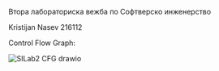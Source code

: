 Втора лабораториска вежба по Софтверско инженерство

Kristijan Nasev 216112

Control Flow Graph:

![SILab2 CFG drawio](https://github.com/Kristijan-Nasev/SI_2024_lab2_216112/assets/149332515/cc23da38-3c8f-4717-9714-40bb5e5ea9fd)

